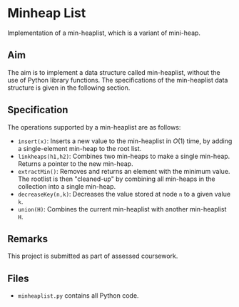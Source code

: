 # Minheap List
Implementation of a min-heaplist, which is a variant of mini-heap.

## Aim
The aim is to implement a data structure called min-heaplist, without the use of Python library functions. The specifications of the min-heaplist data structure is given in the following section.

## Specification
The operations supported by a min-heaplist are as follows:
- `insert(x)`: Inserts a new value to the min-heaplist in $O(1)$ time, by adding a single-element min-heap to the root list.
- `linkheaps(h1,h2)`: Combines two min-heaps to make a single min-heap. Returns a pointer to the new min-heap.
- `extractMin()`: Removes and returns an element with the minimum value. The rootlist is then "cleaned-up" by combining all min-heaps in the collection into a single min-heap.
- `decreaseKey(n,k)`: Decreases the value stored at node `n` to a given value `k`.
- `union(H)`: Combines the current min-heaplist with another min-heaplist `H`.

## Remarks
This project is submitted as part of assessed coursework.

## Files
- `minheaplist.py` contains all Python code.
